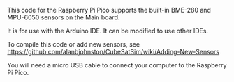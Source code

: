 This code for the Raspberry Pi Pico supports the built-in BME-280 and MPU-6050 sensors on the Main board.

It is for use with the Arduino IDE.  It can be modified to use other IDEs.

To compile this code or add new sensors, see https://github.com/alanbjohnston/CubeSatSim/wiki/Adding-New-Sensors

You will need a micro USB cable to connect your computer to the Raspberry Pi Pico.
